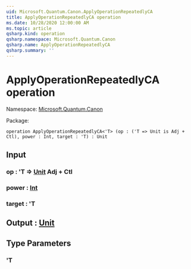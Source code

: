 ```yaml
---
uid: Microsoft.Quantum.Canon.ApplyOperationRepeatedlyCA
title: ApplyOperationRepeatedlyCA operation
ms.date: 10/28/2020 12:00:00 AM
ms.topic: article
qsharp.kind: operation
qsharp.namespace: Microsoft.Quantum.Canon
qsharp.name: ApplyOperationRepeatedlyCA
qsharp.summary: ''
---
```


# ApplyOperationRepeatedlyCA operation

Namespace: [Microsoft.Quantum.Canon](xref:Microsoft.Quantum.Canon)

Package: [](https://nuget.org/packages/)




```qsharp
operation ApplyOperationRepeatedlyCA<'T> (op : ('T => Unit is Adj + Ctl), power : Int, target : 'T) : Unit
```


## Input

### op : 'T => [Unit](xref:microsoft.quantum.lang-ref.unit) Adj + Ctl




### power : [Int](xref:microsoft.quantum.lang-ref.int)




### target : 'T





## Output : [Unit](xref:microsoft.quantum.lang-ref.unit)



## Type Parameters

### 'T

